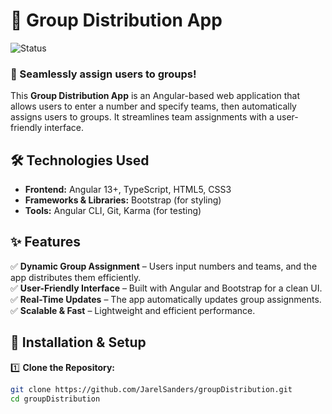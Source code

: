 # 👥 Group Distribution App  

![Status](https://img.shields.io/badge/Status-Completed-green)  

### 🚀 Seamlessly assign users to groups!  

This **Group Distribution App** is an Angular-based web application that allows users to enter a number and specify teams, then automatically assigns users to groups. It streamlines team assignments with a user-friendly interface.  

## 🛠️ Technologies Used  
- **Frontend:** Angular 13+, TypeScript, HTML5, CSS3  
- **Frameworks & Libraries:** Bootstrap (for styling)  
- **Tools:** Angular CLI, Git, Karma (for testing)  

## ✨ Features  
✅ **Dynamic Group Assignment** – Users input numbers and teams, and the app distributes them efficiently.  
✅ **User-Friendly Interface** – Built with Angular and Bootstrap for a clean UI.  
✅ **Real-Time Updates** – The app automatically updates group assignments.  
✅ **Scalable & Fast** – Lightweight and efficient performance.  

## 🔧 Installation & Setup  

1️⃣ **Clone the Repository:**  
```sh
git clone https://github.com/JarelSanders/groupDistribution.git
cd groupDistribution
